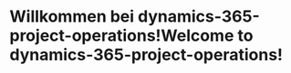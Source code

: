 # <a name="welcome-to-dynamics-365-project-operations"></a><span data-ttu-id="9cbf4-101">Willkommen bei dynamics-365-project-operations!</span><span class="sxs-lookup"><span data-stu-id="9cbf4-101">Welcome to dynamics-365-project-operations!</span></span>